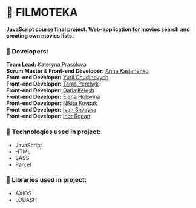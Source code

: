 # :movie_camera: FILMOTEKA

**JavaScript course final project. Web-application for movies search and creating own movies lists.**

### :gem: Developers:

**Team Lead:** [Kateryna Prasolova](https://github.com/nadtosonna)  
**Scrum Master & Front-end Developer:** [Anna Kasianenko](https://github.com/1Anka1)  
**Front-end Developer:** [Yurii Chudinovych](https://github.com/yuriichudinovych)  
**Front-end Developer:** [Taras Perchyk](https://github.com/Sarat862)  
**Front-end Developer:** [Daria Kelesh](https://github.com/DariaKelesh)  
**Front-end Developer:** [Elena Holovina](https://github.com/Elena-Holz)  
**Front-end Developer:** [Nikita Kovpak](https://github.com/nikstyles)  
**Front-end Developer:** [Ivan Shvayka](https://github.com/barmaglot91)  
**Front-end Developer:** [Ihor Ropan](https://github.com/ROPAN1991)

### :pushpin: Technologies used in project:

+ JavaScript
+ HTML
+ SASS
+ Parcel

### :pushpin: Libraries used in project:

+ AXIOS
+ LODASH
